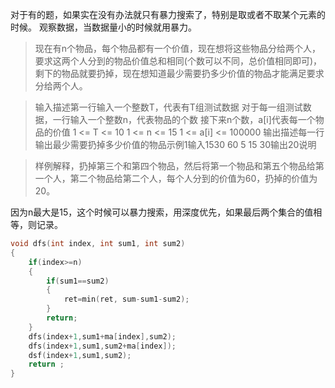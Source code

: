 对于有的题，如果实在没有办法就只有暴力搜索了，特别是取或者不取某个元素的时候。 
观察数据，当数据量小的时候就用暴力。   
>现在有n个物品，每个物品都有一个价值，现在想将这些物品分给两个人，要求这两个人分到的物品价值总和相同(个数可以不同，总价值相同即可)，剩下的物品就要扔掉，现在想知道最少需要扔多少价值的物品才能满足要求分给两个人。

>输入描述第一行输入一个整数T，代表有T组测试数据 对于每一组测试数据，一行输入一个整数n，代表物品的个数 接下来n个数，a[i]代表每一个物品的价值 1 <= T <= 10 1 <= n <= 15 1 <= a[i] <= 100000 输出描述每一行输出最少需要扔掉多少价值的物品示例1输入1530 60 5 15 30输出20说明

>样例解释，扔掉第三个和第四个物品，然后将第一个物品和第五个物品给第一个人，第二个物品给第二个人，每个人分到的价值为60，扔掉的价值为20。

因为n最大是15，这个时候可以暴力搜索，用深度优先，如果最后两个集合的值相等，则记录。  
```cpp
void dfs(int index, int sum1, int sum2)
{
    if(index>=n)
    {
        if(sum1==sum2)
        {
            ret=min(ret, sum-sum1-sum2);
        }
        return;
    }
    dfs(index+1,sum1+ma[index],sum2);
    dfs(index+1,sum1,sum2+ma[index]);
    dsf(index+1,sum1,sum2);
    return ;
}
```

